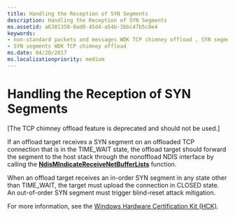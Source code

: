 ```yaml
---
title: Handling the Reception of SYN Segments
description: Handling the Reception of SYN Segments
ms.assetid: a6301358-0ad0-45d4-a54b-3bbc47b5c8e4
keywords:
- non-standard packets and messages WDK TCP chimney offload , SYN segments
- SYN segments WDK TCP chimney offload
ms.date: 04/20/2017
ms.localizationpriority: medium
---
```


# Handling the Reception of SYN Segments


\[The TCP chimney offload feature is deprecated and should not be used.\]

If an offload target receives a SYN segment on an offloaded TCP connection that is in the TIME\_WAIT state, the offload target should forward the segment to the host stack through the nonoffload NDIS interface by calling the [**NdisMIndicateReceiveNetBufferLists**](https://msdn.microsoft.com/library/windows/hardware/ff563598) function.

When an offload target receives an in-order SYN segment in any state other than TIME\_WAIT, the target must upload the connection in CLOSED state. An out-of-order SYN segment must trigger blind-reset attack mitigation.

For more information, see the [Windows Hardware Certification Kit (HCK)](https://go.microsoft.com/fwlink/p/?LinkId=733613).

 

 






